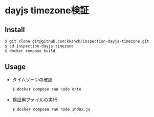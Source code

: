 # dayjs timezone検証
## Install
```sh
$ git clone git@github.com:kkznch/inspection-dayjs-timezone.git
$ cd inspection-dayjs-timezone
$ docker compose build
```

## Usage
- タイムゾーンの確認
  ```sh
  $ docker compose run node date
  ```
- 検証用ファイルの実行
  ```sh
  $ docker compose run node index.js
  ```
